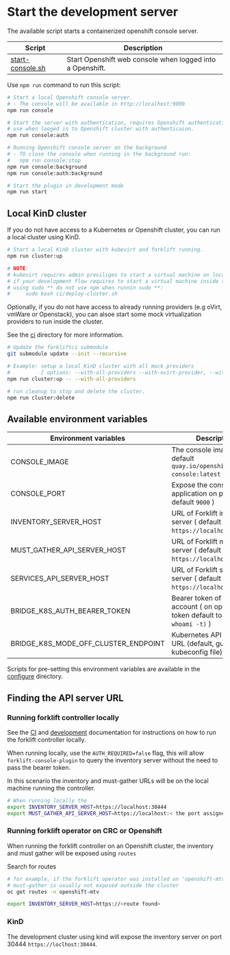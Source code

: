 # Start the development server

The available script starts a containerized openshift console server.

| Script | Description  |
| -------|--------------|
| [start-console.sh](./start-console.sh) | Start Openshift web console when logged into a Openshift. |

Use `npm run` command to run this script:

``` bash
# Start a local Openshift console server.
# - The console will be available in http://localhost:9000
npm run console

# Start the server with authentication, requires Openshift authentication,
# use when looged in to Openshift cluster with authenticaion.
npm run console:auth

# Running Openshift console server on the background
# - TO close the console when running in the background run:
#   npm run console:stop
npm run console:background
npm run console:auth:background

# Start the plugin in development mode
npm run start
```

## Local KinD cluster

If you do not have access to a Kubernetes or Openshift cluster, you can run a local cluster using KinD.

``` bash
# Start a local KinD cluster with kubevirt and forklift running.
npm run cluster:up

# NOTE:
# kubevirt requires admin previliges to start a virtual machine on local KinD cluster.
# if your development flow requires to start a virtual machine inside the cluster, run the script
# using sudo ** do not use npm when runnin sudo **:
#     sudo bash ci/deploy-cluster.sh
```

Optionally, if you do not have access to already running providers (e.g oVirt, vmWare or Openstack), you can alsoe start some mock virtualization providers to run inside the cluster.

See the [ci](../ci) directory for more information.

``` bash
# Update the forkliftci submodule
git submodule update --init --recursive

# Example: setup a local KinD cluster with all mock providers
#          [ options: --with-all-providers --with-ovirt-provider, --with-vmware-provider, --with-openstack-provider]
npm run cluster:up -- --with-all-providers

# run cleanup to stop and delete the cluster.
npm run cluster:delete
```

## Available environment variables

| Environment variables | Description  |
| -------|--------------|
| CONSOLE_IMAGE | The console image to run ( default `quay.io/openshift/origin-console:latest` )|
| CONSOLE_PORT | Expose the console web application on port ( default `9000` )|
| INVENTORY_SERVER_HOST | URL of Forklift inventory server ( default `https://localhost:30444` )|
| MUST_GATHER_API_SERVER_HOST | URL of Forklift must gather server ( default `https://localhost:30445` )|
| SERVICES_API_SERVER_HOST | URL of Forklift services server ( default `https://localhost:30446` )|
| BRIDGE_K8S_AUTH_BEARER_TOKEN | Bearer token of user account ( on openshift token default to `$(oc whoami -t)` )|
| BRIDGE_K8S_MODE_OFF_CLUSTER_ENDPOINT | Kubernetes API servere URL (default, guess useing kubeconfig file) |

Scripts for pre-setting this environment variables are available in the [configure](./configure) directory.

## Finding the API server URL

### Running forklift controller locally

See the [CI](https://github.com/kubev2v/forkliftci) and [development](https://github.com/kubev2v/forklift) documentation for
instructions on how to run the forklift controller locally.

When running locally, use the `AUTH_REQUIRED=false` flag, this will allow `forklift-console-plugin` to query
the inventory server without the need to pass the bearer token.

In this scenario the inventory and must-gather URLs will be on the local machine running the controller.

``` bash
# When running locally the 
export INVENTORY_SERVER_HOST=https://localhost:30444
export MUST_GATHER_API_SERVER_HOST=https://localhost:< the port assigned for must gather role >
```

### Running forklift operator on CRC or Openshift

When running the forklift controller on an Openshift cluster, the inventory and must gather will be exposed using `routes`

Search for routes 
``` bash
# for example, if the forklift operator was installed on 'openshift-mtv', this command will get the inventory route,
# must-gather is usually not exposed outside the cluster
oc get routes -n openshift-mtv

export INVENTORY_SERVER_HOST=https://<route found>
```

### KinD

The development cluster using kind will expose the inventory server on port 30444 `https://loclhost:30444`.
